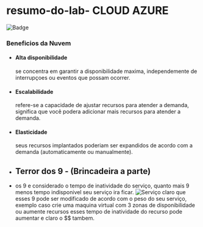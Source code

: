 # resumo-do-lab- CLOUD AZURE
![Badge](https://img.icons8.com/?size=100&id=81727&format=png&color=000000)
### Beneficios da Nuvem 
- #### Alta disponibilidade
  se concentra em garantir a disponibilidade maxima, independemente de interrupçoes ou eventos que possam ocorrer.

- #### Escalabilidade
  refere-se a capacidade de ajustar recursos para atender a demanda, significa que você podera adicionar mais recursos para atender a demanda.

- #### Elasticidade
  seus recursos implantados poderiam ser expandidos de acordo com a demanda (automaticamente ou manualmente).


- ## Terror dos 9 - (Brincadeira a parte)
- os 9 e considerado o tempo de inatividade do serviço, quanto mais 9 menos tempo indisponivel seu serviço ira ficar. ![Serviço]()
claro que esses 9 pode ser modificado de acordo com o peso do seu serviço, exemplo caso crie uma maquina virtual com 3 zonas de disponibilidade ou aumente recursos
esses tempo de inatividade do recurso pode aumentar e claro o $$ tambem.
